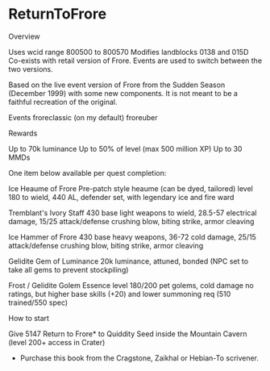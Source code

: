 # ReturnToFrore

Overview

Uses wcid range 800500 to 800570
Modifies landblocks 0138 and 015D
Co-exists with retail version of Frore. Events are used to switch between the two versions.

Based on the live event version of Frore from the Sudden Season (December 1999) with some new components. 
It is not meant to be a faithful recreation of the original.  

Events
froreclassic (on my default)
froreuber

Rewards

Up to 70k luminance
Up to 50% of level (max 500 million XP)
Up to 30 MMDs

One item below available per quest completion:

Ice Heaume of Frore
Pre-patch style heaume (can be dyed, tailored)
level 180 to wield, 440 AL, defender set, with legendary ice and fire ward

Tremblant's Ivory Staff
430 base light weapons to wield, 28.5-57 electrical damage, 15/25 attack/defense
crushing blow, biting strike, armor cleaving

Ice Hammer of Frore
430 base heavy weapons, 36-72 cold damage, 25/15 attack/defense
crushing blow, biting strike, armor cleaving

Gelidite Gem of Luminance
20k luminance, attuned, bonded (NPC set to take all gems to prevent stockpiling)

Frost / Gelidite Golem Essence
level 180/200 pet golems, cold damage
no ratings, but higher base skills (+20) and lower summoning req (510 trained/550 spec)

How to start

Give 5147 Return to Frore* to Quiddity Seed inside the Mountain Cavern (level 200+ access in Crater)
* Purchase this book from the Cragstone, Zaikhal or Hebian-To scrivener. 
